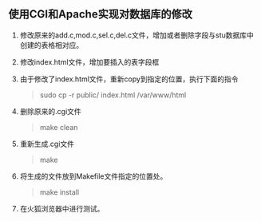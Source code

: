 
## 使用CGI和Apache实现对数据库的修改

1. 修改原来的add.c,mod.c,sel.c,del.c文件，增加或者删除字段与stu数据库中创建的表格相对应。

2. 修改index.html文件，增加要插入的表字段框

3. 由于修改了index.html文件，重新copy到指定的位置，执行下面的指令

   > sudo cp -r public/ index.html /var/www/html
    
4. 删除原来的.cgi文件

   > make clean
     
5. 重新生成.cgi文件

   > make
 
6. 将生成的文件放到Makefile文件指定的位置处。
     
   > make install
     
7. 在火狐浏览器中进行测试。
  
